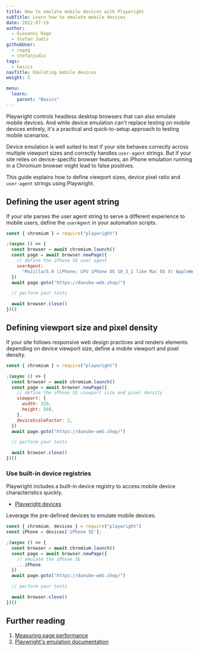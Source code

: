 ```yaml
---
title: How to emulate mobile devices with Playwright
subTitle: Learn how to emulate mobile devices
date: 2022-07-19
author:
  - Giovanni Rago
  - Stefan Judis
githubUser:
  - ragog
  - stefanjudis
tags:
  - basics
navTitle: Emulating mobile devices
weight: 5

menu:
  learn:
    parent: "Basics"
---
```


Playwright controls headless desktop browsers that can also emulate mobile devices. And while device emulation can't replace testing on mobile devices entirely, it's a practical and quick-to-setup approach to testing mobile scenarios.

Device emulation is well suited to test if your site behaves correctly across multiple viewport sizes and correctly handles `user-agent` strings. But if your site relies on device-specific browser features, an iPhone emulation running in a Chromium browser might lead to false positives.

This guide explains how to define viewport sizes, device pixel ratio and  `user-agent` strings using Playwright.

## Defining the user agent string

If your site parses the user agent string to serve a different experience to mobile users, define the `userAgent` in your automation scripts.

```js
const { chromium } = require("playwright")

;(async () => {
  const browser = await chromium.launch()
  const page = await browser.newPage({
    // define the iPhone SE user agent
    userAgent:
      "Mozilla/5.0 (iPhone; CPU iPhone OS 10_3_1 like Mac OS X) AppleWebKit/603.1.30 (KHTML, like Gecko) Version/16.0 Mobile/14E304 Safari/602.1",
  })
  await page.goto("https://danube-web.shop/")

  // perform your tests

  await browser.close()
})()
```

## Defining viewport size and pixel density

If your site follows responsive web design practices and renders elements depending on device viewport size, define a mobile viewport and pixel density.

```js
const { chromium } = require("playwright")

;(async () => {
  const browser = await chromium.launch()
  const page = await browser.newPage({
    // define the iPhone SE viewport size and pixel density
    viewport: {
      width: 320,
      height: 568,
    },
    deviceScaleFactor: 2,
  })
  await page.goto("https://danube-web.shop/")

  // perform your tests

  await browser.close()
})()
```

### Use built-in device registries

Playwright includes a built-in device registry to access mobile device characteristics quickly.

- [Playwright devices](https://playwright.dev/docs/emulation#devices)

Leverage the pre-defined devices to emulate mobile devices.

```js
const { chromium, devices } = require("playwright")
const iPhone = devices['iPhone SE'];

;(async () => {
  const browser = await chromium.launch()
  const page = await browser.newPage({
    // emulate the iPhone SE
    ...iPhone
  })
  await page.goto("https://danube-web.shop/")

  // perform your tests

  await browser.close()
})()
```

## Further reading

1. [Measuring page performance](/learn/playwright/performance/)
2. [Playwright's emulation documentation](https://playwright.dev/docs/emulation)
